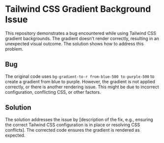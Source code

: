 # Tailwind CSS Gradient Background Issue

This repository demonstrates a bug encountered while using Tailwind CSS gradient backgrounds. The gradient doesn't render correctly, resulting in an unexpected visual outcome. The solution shows how to address this problem.

## Bug

The original code uses `bg-gradient-to-r from-blue-500 to-purple-500` to create a gradient from blue to purple.  However, the gradient is not applied correctly, or there is another rendering issue. This might be due to incorrect configuration, conflicting CSS, or other factors.

## Solution

The solution addresses the issue by [description of the fix, e.g., ensuring the correct Tailwind CSS configuration is in place or resolving CSS conflicts]. The corrected code ensures the gradient is rendered as expected.
